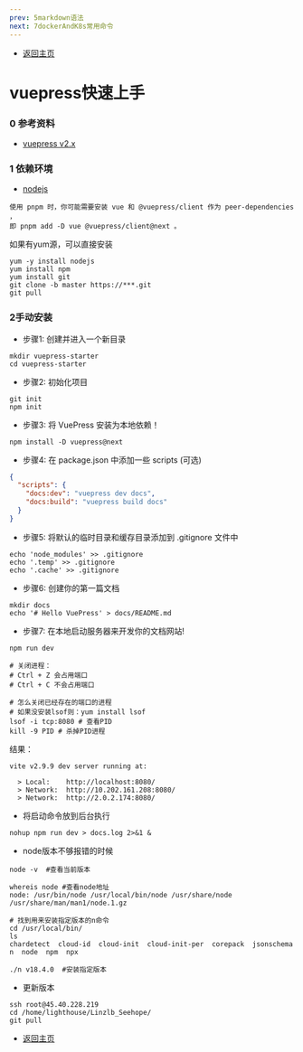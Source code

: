 ```yaml
---
prev: 5markdown语法
next: 7dockerAndK8s常用命令
---
```

* [返回主页](../home.md)
# vuepress快速上手
### 0 参考资料
* [vuepress v2.x](https://v2.vuepress.vuejs.org/zh/)

### 1 依赖环境

* [nodejs](https://nodejs.org/en/)
```text
使用 pnpm 时，你可能需要安装 vue 和 @vuepress/client 作为 peer-dependencies ，
即 pnpm add -D vue @vuepress/client@next 。
```
如果有yum源，可以直接安装

```shell
yum -y install nodejs
yum install npm
yum install git
git clone -b master https://***.git
git pull
```


### 2手动安装
+ 步骤1: 创建并进入一个新目录
```shell
mkdir vuepress-starter
cd vuepress-starter
```
+ 步骤2: 初始化项目
```shell
git init
npm init
```
+ 步骤3: 将 VuePress 安装为本地依赖！
```shell{1}
npm install -D vuepress@next
```
+ 步骤4: 在 package.json 中添加一些 scripts (可选)
```json
{
  "scripts": {
    "docs:dev": "vuepress dev docs",
    "docs:build": "vuepress build docs"
  }
}
```
+ 步骤5: 将默认的临时目录和缓存目录添加到 .gitignore 文件中
```shell
echo 'node_modules' >> .gitignore
echo '.temp' >> .gitignore
echo '.cache' >> .gitignore
```
+ 步骤6: 创建你的第一篇文档
```shell
mkdir docs
echo '# Hello VuePress' > docs/README.md
```

+ 步骤7: 在本地启动服务器来开发你的文档网站!
```shell{1}
npm run dev
```
```shell
# 关闭进程：
# Ctrl + Z 会占用端口
# Ctrl + C 不会占用端口

# 怎么关闭已经存在的端口的进程
# 如果没安装lsof则：yum install lsof
lsof -i tcp:8080 # 查看PID
kill -9 PID # 杀掉PID进程
```
结果：
```text
vite v2.9.9 dev server running at:

  > Local:    http://localhost:8080/
  > Network:  http://10.202.161.208:8080/
  > Network:  http://2.0.2.174:8080/
```

+ 将启动命令放到后台执行
```shell
nohup npm run dev > docs.log 2>&1 &
```


+ node版本不够报错的时候
```shell
node -v  #查看当前版本

whereis node #查看node地址
node: /usr/bin/node /usr/local/bin/node /usr/share/node /usr/share/man/man1/node.1.gz

# 找到用来安装指定版本的n命令
cd /usr/local/bin/
ls
chardetect  cloud-id  cloud-init  cloud-init-per  corepack  jsonschema  n  node  npm  npx

./n v18.4.0  #安装指定版本
```

+ 更新版本
```shell
ssh root@45.40.228.219
cd /home/lighthouse/Linzlb_Seehope/
git pull
```
* [返回主页](../home.md)